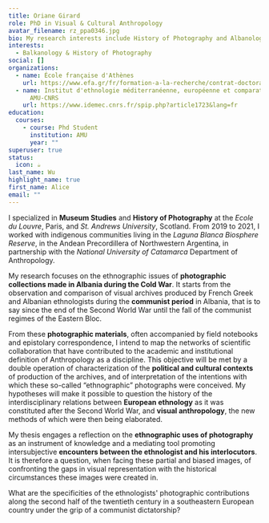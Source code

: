 ```yaml
---
title: Oriane Girard
role: PhD in Visual & Cultural Anthropology
avatar_filename: rz_ppa0346.jpg
bio: My research interests include History of Photography and Albanological Studies
interests:
  - Balkanology & History of Photography
social: []
organizations:
  - name: École française d'Athènes
    url: https://www.efa.gr/fr/formation-a-la-recherche/contrat-doctoral/liste-des-beneficiaires-d-un-contrat-doctoral?highlight=WyJvcmlhbmUiLCJnaXJhcmQiLCJwaG90b2dyYXBoaWVyIiwicGhvdG9ncmFwaGllIiwicGhvdG9ncmFwaCIsIm9yaWFuZSBnaXJhcmQiLCJvcmlhbmUgZ2lyYXJkIHBob3RvZ3JhcGhpZXIiLCJnaXJhcmQgcGhvdG9ncmFwaGllciJd
  - name: Institut d'ethnologie méditerranéenne, européenne et comparative (Idemec)
      AMU-CNRS
    url: https://www.idemec.cnrs.fr/spip.php?article1723&lang=fr
education:
  courses:
    - course: Phd Student
      institution: AMU
      year: ""
superuser: true
status:
  icon: ☕️
last_name: Wu
highlight_name: true
first_name: Alice
email: ""
---
```

I specialized in **Museum Studies** and **History of Photography** at the *Ecole du Louvre*, Paris, and *St. Andrews University*, Scotland. From 2019 to 2021, I worked with indigenous communities living in the *Laguna Blanca Biosphere Reserve*, in the Andean Precordillera of Northwestern Argentina, in partnership with the *National University of Catamarca* Department of Anthropology.

My research focuses on the ethnographic issues of **photographic collections made in Albania during the Cold War**. It starts from the observation and comparison of visual archives produced by French Greek and Albanian ethnologists during the **communist period** in Albania, that is to say since the end of the Second World War until the fall of the communist regimes of the Eastern Bloc. 

From these **photographic materials**, often accompanied by field notebooks and epistolary correspondence, I intend to map the networks of scientific collaboration that have contributed to the academic and institutional definition of Anthropology as a discipline. This objective will be met by a double operation of characterization of the **political and cultural contexts** of production of the archives, and of interpretation of the intentions with which these so-called “ethnographic” photographs were conceived. My hypotheses will make it possible to question the history of the interdisciplinary relations between **European ethnology** as it was constituted after the Second World War, and **visual anthropology**, the new methods of which were then being elaborated.  

My thesis engages a reflection on the **ethnographic uses of photography** as an instrument of knowledge and a mediating tool promoting intersubjective **encounters between the ethnologist and his interlocutors**. It is therefore a question, when facing these partial and biased images, of confronting the gaps in visual representation with the historical circumstances these images were created in. 

What are the specificities of the ethnologists' photographic contributions along the second half of the twentieth century in a southeastern European country under the grip of a communist dictatorship?
